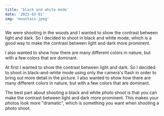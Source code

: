 ```yaml
---
title: 'black and white mode'
date: '2023-03-01'
img: 'mountain.jpeg'
---
```


We were shooting in the woods and I wanted to show the contrast between light and dark. So I decided to shoot in black and white mode, which is a good way to make the contrast between light and dark more prominent.

I also wanted to show how there are many different colors in nature, but with a few colors that are dominant.

At first I wanted to show the contrast between light and dark. So I decided to shoot in black-and-white mode using only the camera's flash in order to bring out more detail in the picture. I also wanted to show how there are many different colors in nature, but with a few colors that are dominant.

The best part about shooting a black and white photo shoot is that you can make the contrast between light and dark more prominent. This makes your photos look more "dramatic", which is something you want when shooting a photo shoot.
